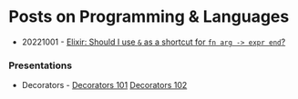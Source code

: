 # Posts on Programming & Languages

* 20221001 - [Elixir: Should I use `&` as a shortcut for `fn arg -> expr end`?](20221001-01.md)

### Presentations

* Decorators - [Decorators 101](decorators/dec101.html) [Decorators 102](decorators/dec102.html)

